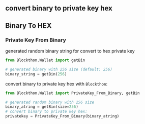 ## convert binary to private key hex

## Binary To HEX

### Private Key From Binary

generated random binary string for convert to hex private key
```python
from Blockthon.Wallet import getBin

# generated binary with 256 size (default: 256)
binary_string = getBin(256)
```
convert binary to private key hex with `Blockthon`:

```python
from Blockthon.Wallet import PrivateKey_From_Binary, getBin

# generated random binary with 256 size 
binary_atring = getBin(size=256)
# convert binary to private key hex:
privatekey = PrivateKey_From_Binary(binary_atring)
```
